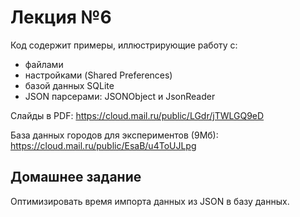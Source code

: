 # Лекция №6

Код содержит примеры, иллюстрирующие работу с:
* файлами 
* настройками (Shared Preferences)
* базой данных SQLite
* JSON парсерами: JSONObject и JsonReader
 
Слайды в PDF: https://cloud.mail.ru/public/LGdr/jTWLGQ9eD

База данных городов для экспериментов (9Мб): https://cloud.mail.ru/public/EsaB/u4ToUJLpg

## Домашнее задание

Оптимизировать время импорта данных из JSON в базу данных.
